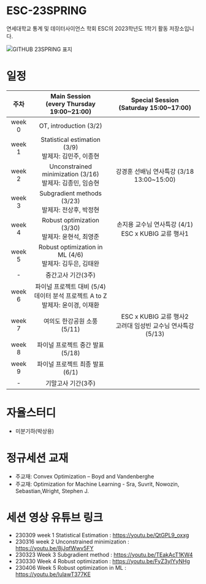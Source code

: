 # ESC-23SPRING
연세대학교 통계 및 데이터사이언스 학회 ESC의 2023학년도 1학기 활동 저장소입니다.

![GITHUB 23SPRING 표지](https://user-images.githubusercontent.com/56993675/222874689-fd89afde-2894-47f3-a5d1-44078a1486f3.jpg)

# 일정

|주차|Main Session<br>(every Thursday 19:00~21:00)|Special Session<br>(Saturday 15:00~17:00)|
|:--:|:--------------------------:|:------------------------:|
|week 0|OT, introduction (3/2)| |
|week 1|Statistical estimation (3/9)<br/>발제자: 김민주, 이종현| |
|week 2|Unconstrained minimization (3/16)<br/>발제자: 김종민, 임승현|강경훈 선배님 연사특강 (3/18 13:00~15:00)|
|week 3|Subgradient methods (3/23)<br/> 발제자: 전상후, 박정현| |
|week 4|Robust optimization (3/30)<br/>발제자: 윤현석, 최영준| 손지용 교수님 연사특강 (4/1) <br/> ESC x KUBIG 교류 행사1 |
|week 5|Robust optimization in ML (4/6)<br/>발제자: 김두은, 김태완| |
|-|중간고사 기간(3주)| |
|week 6|파이널 프로젝트 대비 (5/4) <br/> 데이터 분석 프로젝트 A to Z <br/> 발제자: 윤이경, 이재환| |
|week 7| 여의도 한강공원 소풍 (5/11)| ESC x KUBIG 교류 행사2 <br/> 고려대 임성빈 교수님 연사특강 (5/13) |
|week 8|파이널 프로젝트 중간 발표 (5/18)| |
|week 9|파이널 프로젝트 최종 발표 (6/1)| |
|-|기말고사 기간(3주)| |

# 자율스터디
- 미분기하(박상용)

# 정규세션 교재
- 주교재: Convex Optimization – Boyd and Vandenberghe
- 주교재: Optimization for Machine Learning - Sra, Suvrit, Nowozin, Sebastian,Wright, Stephen J.

# 세션 영상 유튜브 링크
- 230309 week 1 Statistical Estimation : https://youtu.be/QtGPL9_oxxg
- 230316 week 2 Unconstrained minimization : https://youtu.be/8jJqfWwv5FY
- 230323 Week 3 Subgradient method : https://youtu.be/TEakAcT1KW4
- 230330 Week 4 Robust optimization : https://youtu.be/FyZ3yIYyNHg
- 230406 Week 5 Robust optimization in ML : https://youtu.be/lulawT377KE
